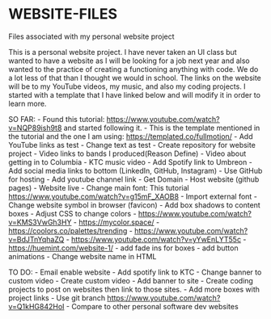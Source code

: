 # WEBSITE-FILES
 Files associated with my personal website project

This is a personal website project. I have never taken an UI class but wanted to have a website as I will be looking for a job next year and also wanted to the practice of creating a functioning anything with code. We do a lot less of that than I thought we would in school. The links on the website will be to my YouTube videos, my music, and also my coding projects. I started with a template that I have linked below and will modify it in order to learn more.

SO FAR:
    - Found this tutorial: https://www.youtube.com/watch?v=NQP89ish9t8 and started following it.
    - This is the template mentioned in the tutorial and the one I am using: https://templated.co/fullmotion/
    - Add YouTube links as test
    - Change text as test 
    - Create repository for website project
    - Video links to bands I produced(Reason Define)
    - Video about getting in to Columbia
    - KTC music video
    - Add Spotify link to Umbreon
    - Add social media links to bottom (LinkedIn, GitHub, Instagram)
    - Use GitHub for hosting
    - Add youtube channel link
    - Get Domain
    - Host website (github pages)
    - Website live
    - Change main font: This tutorial https://www.youtube.com/watch?v=g15mF_XAOB8
        - Import external font
    - Change website symbol in browser (favicon)
    - Add box shadows to content boxes
    - Adjust CSS to change colors
        - https://www.youtube.com/watch?v=KMS3VwGh3HY
        - https://mycolor.space/
        - https://coolors.co/palettes/trending
        - https://www.youtube.com/watch?v=BdJTnYqhaZQ
        - https://www.youtube.com/watch?v=yYwEnLYT55c
        - https://huemint.com/website-1/
    - add fade ins for boxes
    - add button animations
    - Change website name in HTML

TO DO:
    - Email enable website
    - Add spotify link to KTC
    - Change banner to custom video
        - Create custom video
        - Add banner to site
    - Create coding projects to post on websites then link to those sites.
    - Add more boxes with project links
        - Use git branch https://www.youtube.com/watch?v=Q1kHG842HoI
    - Compare to other personal software dev websites
